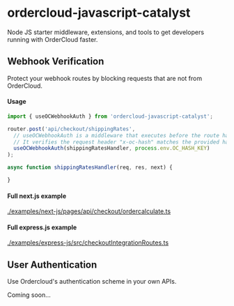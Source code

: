 # ordercloud-javascript-catalyst
Node JS starter middleware, extensions, and tools to get developers running with OrderCloud faster.

## Webhook Verification
Protect your webhook routes by blocking requests that are not from OrderCloud. 

#### Usage
```js
import { useOCWebhookAuth } from 'ordercloud-javascript-catalyst';

router.post('api/checkout/shippingRates', 
  // useOCWebhookAuth is a middleware that executes before the route handler.
  // It verifies the request header "x-oc-hash" matches the provided hashKey.
  useOCWebhookAuth(shippingRatesHandler, process.env.OC_HASH_KEY)
);

async function shippingRatesHandler(req, res, next) {  

}
```
#### Full next.js example
[./examples/next-js/pages/api/checkout/ordercalculate.ts](./examples/next-js/pages/api/checkout/ordercalculate.ts)

#### Full express.js example 
[./examples/express-js/src/checkoutIntegrationRoutes.ts](./examples/express-js/src/checkoutIntegrationRoutes.ts)

## User Authentication
Use Ordercloud's authentication scheme in your own APIs.

Coming soon...
